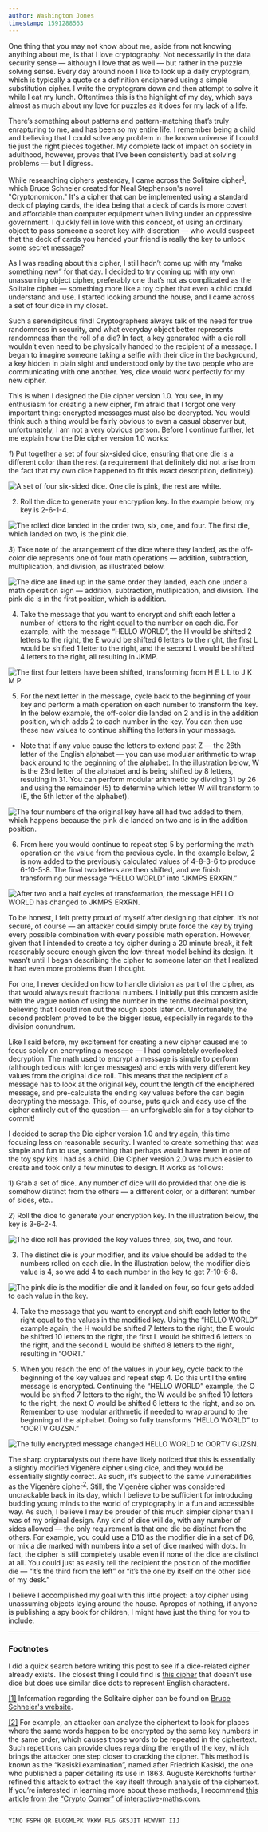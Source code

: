 ```yaml
---
author: Washington Jones
timestamp: 1591288563
---
```

One thing that you may not know about me, aside from not knowing anything about me, is that I love cryptography. Not necessarily in the data security sense — although I love that as well — but rather in the puzzle solving sense. Every day around noon I like to look up a daily cryptogram, which is typically a quote or a definition enciphered using a simple substitution cipher. I write the cryptogram down and then attempt to solve it while I eat my lunch. Oftentimes this is the highlight of my day, which says almost as much about my love for puzzles as it does for my lack of a life.

There’s something about patterns and pattern-matching that’s truly enrapturing to me, and has been so my entire life. I remember being a child and believing that I could solve any problem in the known universe if I could tie just the right pieces together. My complete lack of impact on society in adulthood, however, proves that I’ve been consistently bad at solving problems — but I digress.

While researching ciphers yesterday, I came across the Solitaire cipher<sup id="ref-1"><a href="#fn-1">1</a></sup>, which Bruce Schneier created for Neal Stephenson's novel "Cryptonomicon." It's a cipher that can be implemented using a standard deck of playing cards, the idea being that a deck of cards is more covert and affordable than computer equipment when living under an oppressive government. I quickly fell in love with this concept, of using an ordinary object to pass someone a secret key with discretion — who would suspect that the deck of cards you handed your friend is really the key to unlock some secret message?

As I was reading about this cipher, I still hadn’t come up with my “make something new” for that day. I decided to try coming up with my own unassuming object cipher, preferably one that’s not as complicated as the Solitaire cipher — something more like a toy cipher that even a child could understand and use. I started looking around the house, and I came across a set of four dice in my closet.

Such a serendipitous find! Cryptographers always talk of the need for true randomness in security, and what everyday object better represents randomness than the roll of a die? In fact, a key generated with a die roll wouldn’t even need to be physically handed to the recipient of a message. I began to imagine someone taking a selfie with their dice in the background, a key hidden in plain sight and understood only by the two people who are communicating with one another. Yes, dice would work perfectly for my new cipher.

This is when I designed the Die cipher version 1.0. You see, in my enthusiasm for creating a new cipher, I’m afraid that I forgot one very important thing: encrypted messages must also be decrypted. You would think such a thing would be fairly obvious to even a casual observer but, unfortunately, I am not a very obvious person. Before I continue further, let me explain how the Die cipher version 1.0 works:

*1*) Put together a set of four six-sided dice, ensuring that one die is a different color than the rest (a requirement that definitely did not arise from the fact that my own dice happened to fit this exact description, definitely).

![A set of four six-sided dice. One die is pink, the rest are white.](/assets/images/2020-06-04-image01.jpg)

2) Roll the dice to generate your encryption key. In the example below, my key is 2-6-1-4.

![The rolled dice landed in the order two, six, one, and four. The first die, which landed on two, is the pink die.](/assets/images/2020-06-04-image02.jpg)

*3*) Take note of the arrangement of the dice where they landed, as the off-color die represents one of four math operations — addition, subtraction, multiplication, and division, as illustrated below.

![The dice are lined up in the same order they landed, each one under a math operation sign — addition, subtraction, mutlipication, and division. The pink die is in the first position, which is addition.](/assets/images/2020-06-04-image03.jpg)

4) Take the message that you want to encrypt and shift each letter a number of letters to the right equal to the number on each die. For example, with the message “HELLO WORLD”, the H would be shifted 2 letters to the right, the E would be shifted 6 letters to the right, the first L would be shifted 1 letter to the right, and the second L would be shifted 4 letters to the right, all resulting in JKMP.

![The first four letters have been shifted, transforming from H E L L to J K M P.](/assets/images/2020-06-04-image04.jpg)

5) For the next letter in the message, cycle back to the beginning of your key and perform a math operation on each number to transform the key. In the below example, the off-color die landed on 2 and is in the addition position, which adds 2 to each number in the key. You can then use these new values to continue shifting the letters in your message. 
  - Note that if any value cause the letters to extend past Z — the 26th letter of the English alphabet — you can use modular arithmetic to wrap back around to the beginning of the alphabet. In the illustration below, W is the 23rd letter of the alphabet and is being shifted by 8 letters, resulting in 31. You can perform modular arithmetic by dividing 31 by 26 and using the remainder (5) to determine which letter W will transform to (E, the 5th letter of the alphabet).

![The four numbers of the original key have all had two added to them, which happens because the pink die landed on two and is in the addition position.](/assets/images/2020-06-04-image05.jpg)

6) From here you would continue to repeat step 5 by performing the math operation on the value from the previous cycle. In the example below, 2 is now added to the previously calculated values of 4-8-3-6 to produce 6-10-5-8. The final two letters are then shifted, and we finish transforming our message “HELLO WORLD” into “JKMPS ERXRN.”

![After two and a half cycles of transformation, the message HELLO WORLD has changed to JKMPS ERXRN.](/assets/images/2020-06-04-image06.jpg)

To be honest, I felt pretty proud of myself after designing that cipher. It’s not secure, of course — an attacker could simply brute force the key by trying every possible combination with every possible math operation. However, given that I intended to create a toy cipher during a 20 minute break, it felt reasonably secure enough given the low-threat model behind its design. It wasn’t until I began describing the cipher to someone later on that I realized it had even more problems than I thought.

For one, I never decided on how to handle division as part of the cipher, as that would always result fractional numbers. I initially put this concern aside with the vague notion of using the number in the tenths decimal position, believing that I could iron out the rough spots later on. Unfortunately, the second problem proved to be the bigger issue, especially in regards to the division conundrum.

Like I said before, my excitement for creating a new cipher caused me to focus solely on encrypting a message — I had completely overlooked decryption. The math used to encrypt a message is simple to perform (although tedious with longer messages) and ends with very different key values from the original dice roll. This means that the recipient of a message has to look at the original key, count the length of the enciphered message, and pre-calculate the ending key values before the can begin decrypting the message. This, of course, puts quick and easy use of the cipher entirely out of the question — an unforgivable sin for a toy cipher to commit!

I decided to scrap the Die cipher version 1.0 and try again, this time focusing less on reasonable security. I wanted to create something that was simple and fun to use, something that perhaps would have been in one of the toy spy kits I had as a child. Die Cipher version 2.0 was much easier to create and took only a few minutes to design. It works as follows:

**1**) Grab a set of dice. Any number of dice will do provided that one die is somehow distinct from the others — a different color, or a different number of sides, etc..

*2*) Roll the dice to generate your encryption key. In the illustration below, the key is 3-6-2-4.

![The dice roll has provided the key values three, six, two, and four.](/assets/images/2020-06-04-image07.jpg)

3) The distinct die is your modifier, and its value should be added to the numbers rolled on each die. In the illustration below, the modifier die’s value is 4, so we add 4 to each number in the key to get 7-10-6-8.

![The pink die is the modifier die and it landed on four, so four gets added to each value in the key.](/assets/images/2020-06-04-image08.jpg)

4) Take the message that you want to encrypt and shift each letter to the right equal to the values in the modified key. Using the “HELLO WORLD” example again, the H would be shifted 7 letters to the right, the E would be shifted 10 letters to the right, the first L would be shifted 6 letters to the right, and the second L would be shifted 8 letters to the right, resulting in “OORT.”

5) When you reach the end of the values in your key, cycle back to the beginning of the key values and repeat step 4. Do this until the entire message is encrypted. Continuing the “HELLO WORLD” example, the O would be shifted 7 letters to the right, the W would be shifted 10 letters to the right, the next O would be shifted 6 letters to the right, and so on. Remember to use modular arithmetic if needed to wrap around to the beginning of the alphabet. Doing so fully transforms “HELLO WORLD” to “OORTV GUZSN.”

![The fully encrypted message changed HELLO WORLD to OORTV GUZSN.](/assets/images/2020-06-04-image09.jpg)

The sharp cryptanalysts out there have likely noticed that this is essentially a slightly modified Vigenère cipher using dice, and they would be essentially slightly correct. As such, it’s subject to the same vulnerabilities as the Vigenère cipher<sup id="ref-2"><a href="#fn-2">2</a></sup>. Still, the Vigenère cipher was considered uncrackable back in its day, which I believe to be sufficient for introducing budding young minds to the world of cryptography in a fun and accessible way. As such, I believe I may be prouder of this much simpler cipher than I was of my original design. Any kind of dice will do, with any number of sides allowed — the only requirement is that one die be distinct from the others. For example, you could use a D10 as the modifier die in a set of D6, or mix a die marked with numbers into a set of dice marked with dots. In fact, the cipher is still completely usable even if none of the dice are distinct at all. You could just as easily tell the recipient the position of the modifier die — “it’s the third from the left” or “it’s the one by itself on the other side of my desk.”

I believe I accomplished my goal with this little project: a toy cipher using unassuming objects laying around the house. Apropos of nothing, if anyone is publishing a spy book for children, I might have just the thing for you to include.

---

### Footnotes

I did a quick search before writing this post to see if a dice-related cipher already exists. The closest thing I could find is [this cipher](http://bestcodes.weebly.com/dice-cipher.html) that doesn't use dice but does use similar dice dots to represent English characters.

<a id="fn-1" href="#ref-1">[1]</a> Information regarding the Solitaire cipher can be found on [Bruce Schneier's website](https://www.schneier.com/academic/solitaire/).

<a id="fn-2" href="#ref-2">[2]</a> For example, an attacker can analyze the ciphertext to look for places where the same words happen to be encrypted by the same key numbers in the same order, which causes those words to be repeated in the ciphertext. Such repetitions can provide clues regarding the length of the key, which brings the attacker one step closer to cracking the cipher. This method is known as the “Kasiski examination”, named after Friedrich Kasiski, the one who published a paper detailing its use in 1863. Auguste Kerckhoffs further refined this attack to extract the key itself through analysis of the ciphertext. If you’re interested in learning more about these methods, I recommend [this article from the “Crypto Corner” of interactive-maths.com](https://crypto.interactive-maths.com/kasiski-analysis-breaking-the-code.html).

---

```YINO FSPH QR EUCGMLPK VKKW FLG GKSJIT HCWVHT IIJ```